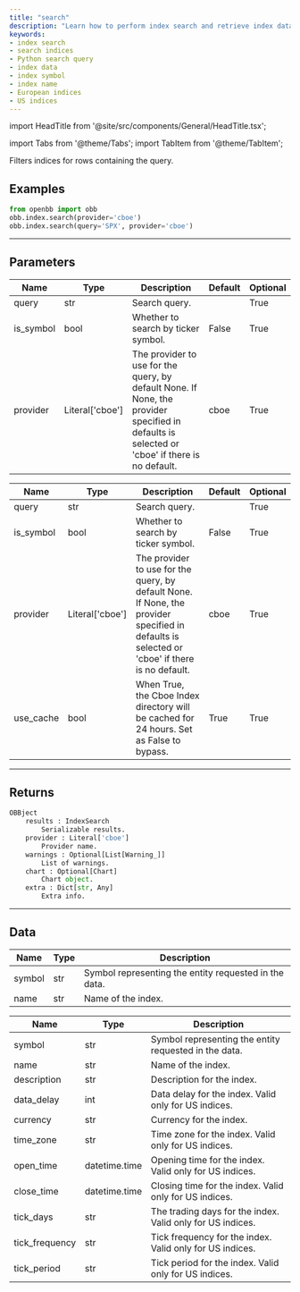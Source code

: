 ```yaml
---
title: "search"
description: "Learn how to perform index search and retrieve index data using this  Python API. Understand the different parameters and their defaults, and get detailed  information about index symbols, names, and additional attributes such as ISIN code,  region, description, currency, and trading times."
keywords:
- index search
- search indices
- Python search query
- index data
- index symbol
- index name
- European indices
- US indices
---
```


import HeadTitle from '@site/src/components/General/HeadTitle.tsx';

<HeadTitle title="index/search - Reference | OpenBB Platform Docs" />

<!-- markdownlint-disable MD012 MD031 MD033 -->

import Tabs from '@theme/Tabs';
import TabItem from '@theme/TabItem';

Filters indices for rows containing the query.


Examples
--------

```python
from openbb import obb
obb.index.search(provider='cboe')
obb.index.search(query='SPX', provider='cboe')
```

---

## Parameters

<Tabs>

<TabItem value='standard' label='standard'>

| Name | Type | Description | Default | Optional |
| ---- | ---- | ----------- | ------- | -------- |
| query | str | Search query. |  | True |
| is_symbol | bool | Whether to search by ticker symbol. | False | True |
| provider | Literal['cboe'] | The provider to use for the query, by default None. If None, the provider specified in defaults is selected or 'cboe' if there is no default. | cboe | True |
</TabItem>

<TabItem value='cboe' label='cboe'>

| Name | Type | Description | Default | Optional |
| ---- | ---- | ----------- | ------- | -------- |
| query | str | Search query. |  | True |
| is_symbol | bool | Whether to search by ticker symbol. | False | True |
| provider | Literal['cboe'] | The provider to use for the query, by default None. If None, the provider specified in defaults is selected or 'cboe' if there is no default. | cboe | True |
| use_cache | bool | When True, the Cboe Index directory will be cached for 24 hours. Set as False to bypass. | True | True |
</TabItem>

</Tabs>

---

## Returns

```python wordwrap
OBBject
    results : IndexSearch
        Serializable results.
    provider : Literal['cboe']
        Provider name.
    warnings : Optional[List[Warning_]]
        List of warnings.
    chart : Optional[Chart]
        Chart object.
    extra : Dict[str, Any]
        Extra info.

```

---

## Data

<Tabs>

<TabItem value='standard' label='standard'>

| Name | Type | Description |
| ---- | ---- | ----------- |
| symbol | str | Symbol representing the entity requested in the data. |
| name | str | Name of the index. |
</TabItem>

<TabItem value='cboe' label='cboe'>

| Name | Type | Description |
| ---- | ---- | ----------- |
| symbol | str | Symbol representing the entity requested in the data. |
| name | str | Name of the index. |
| description | str | Description for the index. |
| data_delay | int | Data delay for the index. Valid only for US indices. |
| currency | str | Currency for the index. |
| time_zone | str | Time zone for the index. Valid only for US indices. |
| open_time | datetime.time | Opening time for the index. Valid only for US indices. |
| close_time | datetime.time | Closing time for the index. Valid only for US indices. |
| tick_days | str | The trading days for the index. Valid only for US indices. |
| tick_frequency | str | Tick frequency for the index. Valid only for US indices. |
| tick_period | str | Tick period for the index. Valid only for US indices. |
</TabItem>

</Tabs>

